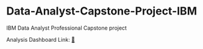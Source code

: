 # Data-Analyst-Capstone-Project-IBM
IBM Data Analyst Professional Capstone project

Analysis Dashboard Link: [:link:](https://eu-de.dataplatform.cloud.ibm.com/dashboards/1b000c35-d301-4475-a59c-89c32e463130/view/513cdd3e03ec69ec4cb0eee407ca250e74662d59b7bbd103d5807b490e687297f36113c4c87d480fd3420c64f1bd1a0bcc)
